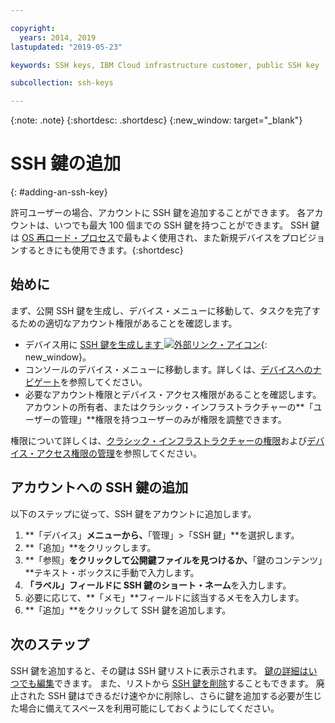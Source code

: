 ```yaml
---

copyright:
  years: 2014, 2019
lastupdated: "2019-05-23"

keywords: SSH keys, IBM Cloud infrastructure customer, public SSH key

subcollection: ssh-keys

---
```


{:note: .note}
{:shortdesc: .shortdesc}
{:new_window: target="_blank"}

# SSH 鍵の追加
{: #adding-an-ssh-key}

許可ユーザーの場合、アカウントに SSH 鍵を追加することができます。 各アカウントは、いつでも最大 100 個までの SSH 鍵を持つことができます。 SSH 鍵は [OS 再ロード・プロセス](/docs/software?topic=software-reloading-the-os#reloading-the-os)で最もよく使用され、また新規デバイスをプロビジョンするときにも使用できます。{:shortdesc}

## 始めに
まず、公開 SSH 鍵を生成し、デバイス・メニューに移動して、タスクを完了するための適切なアカウント権限があることを確認します。

* デバイス用に [SSH 鍵を生成します ![外部リンク・アイコン](../../icons/launch-glyph.svg "外部リンク・アイコン")](https://help.github.com/articles/generating-ssh-keys){: new_window}。
* コンソールのデバイス・メニューに移動します。詳しくは、[デバイスへのナビゲート](/docs/infrastructure/ssh-keys?topic=virtual-servers-navigating-devices)を参照してください。
* 必要なアカウント権限とデバイス・アクセス権限があることを確認します。アカウントの所有者、またはクラシック・インフラストラクチャーの**「ユーザーの管理」**権限を持つユーザーのみが権限を調整できます。

権限について詳しくは、[クラシック・インフラストラクチャーの権限](/docs/iam?topic=iam-infrapermission#infrapermission)および[デバイス・アクセス権限の管理](/docs/vsi?topic=virtual-servers-managing-device-access)を参照してください。

## アカウントへの SSH 鍵の追加
以下のステップに従って、SSH 鍵をアカウントに追加します。

1. **「デバイス」**メニューから、**「管理」>「SSH 鍵」**を選択します。
2. **「追加」**をクリックします。
3. **「参照」**をクリックして公開鍵ファイルを見つけるか、**「鍵のコンテンツ」**テキスト・ボックスに手動で入力します。
4. **「ラベル」**フィールドに SSH 鍵の**ショート・ネーム**を入力します。
5. 必要に応じて、**「メモ」**フィールドに該当するメモを入力します。
6. **「追加」**をクリックして SSH 鍵を追加します。  

## 次のステップ

SSH 鍵を追加すると、その鍵は SSH 鍵リストに表示されます。
[鍵の詳細はいつでも編集](/docs/infrastructure/ssh-keys?topic=ssh-keys-editing-details-for-an-ssh-key#editing-details-for-an-ssh-key)できます。 また、リストから [SSH 鍵を削除](/docs/infrastructure/ssh-keys?topic=ssh-keys-removing-an-ssh-key#removing-an-ssh-key)することもできます。 廃止された SSH 鍵はできるだけ速やかに削除し、さらに鍵を追加する必要が生じた場合に備えてスペースを利用可能にしておくようにしてください。
